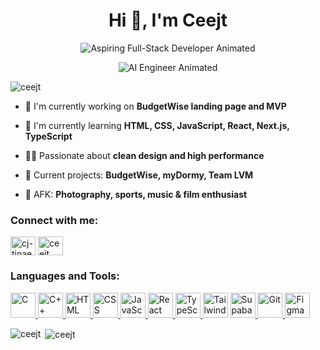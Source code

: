 <h1 align="center">Hi 👋, I'm Ceejt</h1>

<p align="center">
  <img src="https://readme-typing-svg.demolab.com?font=Fira+Code&size=28&pause=1000&color=1B9AF7&random=false&width=500&lines=Aspiring+Full-Stack+Developer" alt="Aspiring Full-Stack Developer Animated"/>
</p>

<p align="center">
  <img src="https://readme-typing-svg.demolab.com?font=Fira+Code&size=28&pause=1000&color=EA5B7E&random=false&width=500&lines=AI+Engineer" alt="AI Engineer Animated"/>
</p>

<p align="left"> <img src="https://komarev.com/ghpvc/?username=ceejt&label=Profile%20views&color=0e75b6&style=flat" alt="ceejt" /> </p>

- 🔭 I'm currently working on **BudgetWise landing page and MVP**

- 🌱 I'm currently learning **HTML, CSS, JavaScript, React, Next.js, TypeScript**

- 👨‍💻 Passionate about **clean design and high performance**

- 🎯 Current projects: **BudgetWise, myDormy, Team LVM**

- 📸 AFK: **Photography, sports, music & film enthusiast**

<h3 align="left">Connect with me:</h3>
<p align="left">
<a href="https://www.linkedin.com/in/cj-tinae" target="blank"><img align="center" src="https://raw.githubusercontent.com/rahuldkjain/github-profile-readme-generator/master/src/images/icons/Social/linked-in-alt.svg" alt="cj-tinae" height="30" width="40" /></a>
  <a href="https://leetcode.com/u/ceejt/" target="blank"><img align="center" src="https://raw.githubusercontent.com/rahuldkjain/github-profile-readme-generator/master/src/images/icons/Social/leet-code.svg" alt" alt="ceejt" height="30" width="40" /></a>
</p>

<h3 align="left">Languages and Tools:</h3>
<p align="left">
<a href="https://www.cprogramming.com/" target="_blank" rel="noreferrer">
  <img src="https://cdn.jsdelivr.net/gh/devicons/devicon/icons/c/c-original.svg" alt="C" width="40" height="40"/>
</a>
<a href="https://www.w3schools.com/cpp/" target="_blank" rel="noreferrer">
  <img src="https://cdn.jsdelivr.net/gh/devicons/devicon/icons/cplusplus/cplusplus-original.svg" alt="C++" width="40" height="40"/>
</a>
<a href="https://www.w3.org/html/" target="_blank" rel="noreferrer">
  <img src="https://cdn.jsdelivr.net/gh/devicons/devicon/icons/html5/html5-original.svg" alt="HTML" width="40" height="40"/>
</a>
<a href="https://www.w3schools.com/css/" target="_blank" rel="noreferrer">
  <img src="https://cdn.jsdelivr.net/gh/devicons/devicon/icons/css3/css3-original.svg" alt="CSS" width="40" height="40"/>
</a>
<a href="https://developer.mozilla.org/en-US/docs/Web/JavaScript" target="_blank" rel="noreferrer">
  <img src="https://cdn.jsdelivr.net/gh/devicons/devicon/icons/javascript/javascript-original.svg" alt="JavaScript" width="40" height="40"/>
</a>
<a href="https://reactjs.org/" target="_blank" rel="noreferrer">
  <img src="https://cdn.jsdelivr.net/gh/devicons/devicon/icons/react/react-original.svg" alt="React" width="40" height="40"/>
</a>
<a href="https://www.typescriptlang.org/" target="_blank" rel="noreferrer">
  <img src="https://cdn.jsdelivr.net/gh/devicons/devicon/icons/typescript/typescript-original.svg" alt="TypeScript" width="40" height="40"/>
</a>
<img src="https://www.vectorlogo.zone/logos/tailwindcss/tailwindcss-icon.svg" alt="Tailwind CSS" width="40" height="40"/>
</a>
<a href="https://supabase.com/" target="_blank" rel="noreferrer">
  <img src="https://raw.githubusercontent.com/simple-icons/simple-icons/develop/icons/supabase.svg" alt="Supabase" width="40" height="40"/>
</a>
<a href="https://git-scm.com/" target="_blank" rel="noreferrer">
  <img src="https://cdn.jsdelivr.net/gh/devicons/devicon/icons/git/git-original.svg" alt="Git" width="40" height="40"/>
</a>
<a href="https://www.figma.com/" target="_blank" rel="noreferrer">
  <img src="https://www.vectorlogo.zone/logos/figma/figma-icon.svg" alt="Figma" width="40" height="40"/>
</a>

</p>

<p><img align="left" src="https://github-readme-stats.vercel.app/api/top-langs?username=ceejt&show_icons=true&locale=en&layout=compact&theme=dark" alt="ceejt" /></p>

<p>&nbsp;<img align="center" src="https://github-readme-stats.vercel.app/api?username=ceejt&show_icons=true&locale=en&theme=dark" alt="ceejt" /></p>
